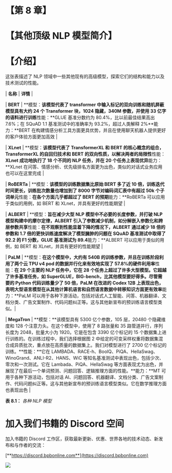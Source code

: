 # 【第 8 章】

# 【其他顶级 NLP 模型简介】

# 【介绍】

这张表描述了 NLP 领域中一些其他现有的高级模型，探索它们的结构和能力以及技术测试的性能。

| **名称** | **详情** |

| **BERT** | **模型：**该模型代表了 transformer 中输入标记的双向训练和随机屏蔽模型具有大约 24 个 Transformer 块，1024 隐藏，340M 参数，并使用 33 亿字的语料进行训练**性能：**GLUE 基准分数约为 80.4%，比以前最佳结果高出 7.6%；在 SQuAD 1.1 基准测试中的准确率为 93.2%，超过人类解释 2%**能力：**BERT 在构建情感分析工具方面更具优势，并且在使用聊天机器人提供更好的客户体验方面更加高效 |

| **XLnet** | **模型：**该模型代表了 TransformerXL 和 BERT 的核心概念的组合，TransformerXL 的自回归技术和 BERT 的双向性质，以解决两者的局限性**性能：**XLnet 成功地执行了 18 个不同的 NLP 任务，并在 20 个任务上表现优异**能力：**XLnet 在问答、情感分析、优先级排名方面更为出色，类似的对话式业务应用也可以在这里完成 |

| **RoBERTa** | **模型：**该模型的训练数据集比原始 BERT 多了近 10 倍，训练迭代时间更长，训练批次数量也增加到了 8000 字节对编码词汇表中有超过 50k 个子词单元**性能：**在各个方面几乎都超过了 BERT 的预期**能力：**RoBERTa 可以应用于类似的用例，如 BERT 和 XLnet，并具有更好的性能期望 |

| **ALBERT** | **模型：**旨在减少大型 NLP 模型中不必要的长度参数，并打破 NLP 模型构建中的摩尔定律，ALBERT 引入了参数减少机制，如分解嵌入参数化和跨层参数共享**性能：**在不观察到性能显着下降的情况下，ALBERT 通过减少 18 倍的参数和 1.7 倍的更快训练速度解决了模型臃肿的问题在 SQuAD 基准测试中取得了 92.2 的 F1 分数，GLUE 基准测试为 89.4**能力：**ALBERT 可以应用于类似的用例，如 BERT 和 XLnet，并具有更好的性能期望 |

| **PaLM** | **模型：**在这个模型中，大约有 540B 的训练参数，并且在训练阶段利用了两个云 TPU v4 pod 的数据并行化来有效地实现了 57.8%的硬件利用率**性能：**在 29 个主要的 NLP 任务中，它在 28 个任务上超过了许多大型模型。它超越了许多基准任务，如 SuperGLUE，BIG-bench，比其他模型要好得多。尽管需要的 Python 代码训练量少了 50 倍，PaLM 在改进的 Codex 12B 上表现出色，表明大型语言模型在从其他计算机语言和自然语言数据中转移知识方面更有效率**能力：**PaLM 可以用于各种下游活动，包括对话式人工智能、问答、机器翻译、文档分类、广告文案制作、代码问题纠正等。这与其他新宣布的预训练语言模型类似。|

| **MegaTron** | **模型：**该模型具有 5300 亿个参数，105 层，20480 个隐藏维度和 128 个注意力头。在这个模型中，使用了 8 路张量和 35 路管道并行，序列长度为 2048，批量大小为 1920。它是在包含 3390 亿个标记的 15 个数据集上进行训练的。在训练过程中，我们选择根据图 2 中给定的可变采样权重将数据集混合成异质批次，重点放在高质量的数据集上。我们对模型进行了 2700 亿个标记的训练。**性能：**它在 LAMBADA、RACE-h、BoolQ、PiQA、HellaSwag、WinoGrand、ANLI-R2、HANS、WiC 等知名基准测试中表现出色，包括少次、零次和一次测试。它在 Lambada、PiQA、HellaSwag 等方面表现尤为出色，并展现了在最后一个单词预测、问题回答、逻辑推理方面的性能。**能力：**MT 可用于各种下游活动，包括对话 AI、问题回答、机器翻译、文档分类、广告文案制作、代码问题纠正等。这与其他新宣布的预训练语言模型类似。它在数学推理方面也表现出色 |

**表 8.1：** *各种 NLP 模型*

# 加入我们书籍的 Discord 空间

加入书籍的 Discord 工作区，获取最新更新、优惠、世界各地的技术动态、新发布和与作者的交流：

[**https://discord.bpbonline.com**](https://discord.bpbonline.com)

![](images/dis.jpg)
